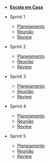 - [<b>Escola em Casa</b>](/)

- Sprint 1
    - [Planejamento](/sprints/sprint1/planejamento.md) 
    - [Reunião](/sprints/sprint1/reunioes1.md)
    - [Review](/sprints/sprint1/review.md)
- Sprint 2
    - [Planejamento](/sprints/sprint2/planejamento.md)
    - [Reunião](/sprints/sprint2/reunioes1.md) 
    - [Review](/sprints/sprint2/review.md)
- Sprint 3
    - [Planejamento](/sprints/sprint3/planejamento.md)
    - [Reunião](/sprints/sprint3/reuniao3.md)
    - [Review](/sprints/sprint3/review.md)
- Sprint 4
    - [Planejamento](/sprints/sprint4/planejamento.md)
    - [Reunião](/sprints/sprint4/reuniao.md)
    - [Review](/sprints/sprint4/review.md)
- Sprint 5
    - [Planejamento](/sprints/sprint5/planejamento.md)
    - [Reunião](/sprints/sprint5/reuniao.md)
    - [Review](/sprints/sprint5/review.md)
